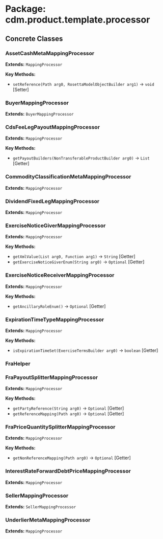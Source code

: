 # Package: cdm.product.template.processor

## Concrete Classes

### AssetCashMetaMappingProcessor
**Extends:** `MappingProcessor` 

**Key Methods:**
- `setReference(Path arg0, RosettaModelObjectBuilder arg1)` → `void` [Setter]

### BuyerMappingProcessor
**Extends:** `BuyerMappingProcessor` 

### CdsFeeLegPayoutMappingProcessor
**Extends:** `MappingProcessor` 

**Key Methods:**
- `getPayoutBuilders(NonTransferableProductBuilder arg0)` → `List` [Getter]

### CommodityClassificationMetaMappingProcessor
**Extends:** `MappingProcessor` 

### DividendFixedLegMappingProcessor
**Extends:** `MappingProcessor` 

### ExerciseNoticeGiverMappingProcessor
**Extends:** `MappingProcessor` 

**Key Methods:**
- `getXmlValue(List arg0, Function arg1)` → `String` [Getter]
- `getExerciseNoticeGiverEnum(String arg0)` → `Optional` [Getter]

### ExerciseNoticeReceiverMappingProcessor
**Extends:** `MappingProcessor` 

**Key Methods:**
- `getAncillaryRoleEnum()` → `Optional` [Getter]

### ExpirationTimeTypeMappingProcessor
**Extends:** `MappingProcessor` 

**Key Methods:**
- `isExpirationTimeSet(ExerciseTermsBuilder arg0)` → `boolean` [Getter]

### FraHelper

### FraPayoutSplitterMappingProcessor
**Extends:** `MappingProcessor` 

**Key Methods:**
- `getPartyReference(String arg0)` → `Optional` [Getter]
- `getReferenceMapping(Path arg0)` → `Optional` [Getter]

### FraPriceQuantitySplitterMappingProcessor
**Extends:** `MappingProcessor` 

**Key Methods:**
- `getNonReferenceMapping(Path arg0)` → `Optional` [Getter]

### InterestRateForwardDebtPriceMappingProcessor
**Extends:** `MappingProcessor` 

### SellerMappingProcessor
**Extends:** `SellerMappingProcessor` 

### UnderlierMetaMappingProcessor
**Extends:** `MappingProcessor` 

